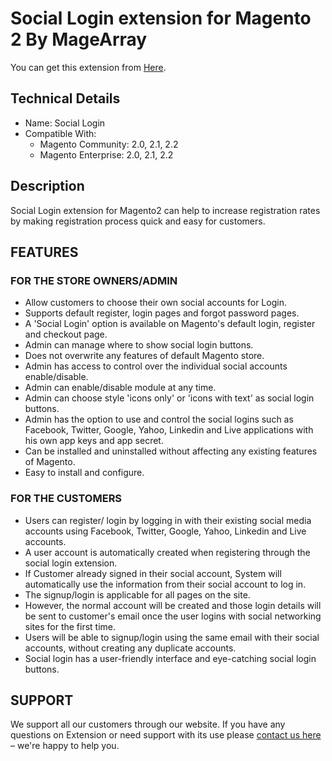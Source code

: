# Social Login extension for Magento 2 By MageArray #
You can get this extension from  [Here](https://www.magearray.com/social-login-extension-for-magento-2.html).
## Technical Details ##
* Name: Social Login
* Compatible With: <br />
  * Magento Community: 2.0, 2.1, 2.2 <br />
  * Magento Enterprise: 2.0, 2.1, 2.2 

## Description
Social Login extension for Magento2 can help to increase registration rates by making registration process quick and easy for customers.

## FEATURES 
### FOR THE STORE OWNERS/ADMIN
* Allow customers to choose their own social accounts for Login.
* Supports default register, login pages and forgot password pages.
* A 'Social Login' option is available on Magento's default login, register and checkout page.
* Admin can manage where to show social login buttons.
* Does not overwrite any features of default Magento store.
* Admin has access to control over the individual social accounts enable/disable.
* Admin can enable/disable module at any time.
* Admin can choose style 'icons only' or 'icons with text' as social login buttons.
* Admin has the option to use and control the social logins such as Facebook, Twitter, Google, Yahoo, Linkedin and Live applications with his own app keys and app secret.
* Can be installed and uninstalled without affecting any existing features of Magento.
* Easy to install and configure.

### FOR THE CUSTOMERS
* Users can register/ login by logging in with their existing social media accounts using Facebook, Twitter, Google, Yahoo, Linkedin and Live accounts.
* A user account is automatically created when registering through the social login extension.
* If Customer already signed in their social account, System will automatically use the information from their social account to log in.
* The signup/login is applicable for all pages on the site.
* However, the normal account will be created and those login details will be sent to customer's email once the user logins with social networking sites for the first time.
* Users will be able to signup/login using the same email with their social accounts, without creating any duplicate accounts.
* Social login has a user-friendly interface and eye-catching social login buttons.
## SUPPORT
We support all our customers through our website. If you have any questions on Extension or need support with its use please [contact us here](https://www.magearray.com/contact/)  – we're happy to help you.
